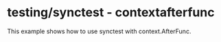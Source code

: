 # testing/synctest - contextafterfunc

This example shows how to use synctest with context.AfterFunc.
